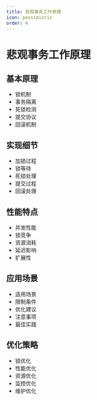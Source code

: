 ```yaml
---
title: 悲观事务工作原理
icon: pessimistic
order: 4
---
```


# 悲观事务工作原理

## 基本原理
- 锁机制
- 事务隔离
- 死锁检测
- 提交协议
- 回滚机制

## 实现细节
- 加锁过程
- 锁等待
- 死锁处理
- 提交过程
- 回滚处理

## 性能特点
- 并发性能
- 锁竞争
- 资源消耗
- 延迟影响
- 扩展性

## 应用场景
- 适用场景
- 限制条件
- 优化建议
- 注意事项
- 最佳实践

## 优化策略
- 锁优化
- 性能优化
- 资源优化
- 监控优化
- 维护优化

